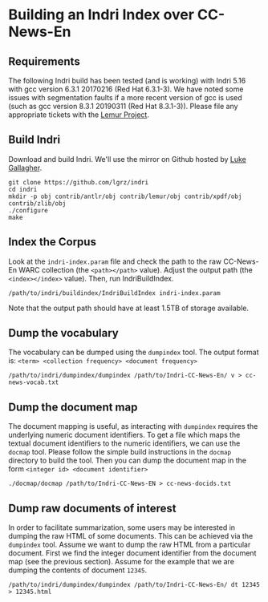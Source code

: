 # Building an Indri Index over CC-News-En

## Requirements
The following Indri build has been tested (and is working) with
Indri 5.16 with gcc version 6.3.1 20170216 (Red Hat 6.3.1-3).
We have noted some issues with segmentation faults if a more recent
version of gcc is used (such as gcc version 8.3.1 20190311 (Red Hat 8.3.1-3)).
Please file any appropriate tickets with the
[Lemur Project](https://sourceforge.net/p/lemur/bugs/).

## Build Indri
Download and build Indri. We'll use the mirror on Github hosted by
[Luke Gallagher](https://github.com/lgrz).
```
git clone https://github.com/lgrz/indri
cd indri
mkdir -p obj contrib/antlr/obj contrib/lemur/obj contrib/xpdf/obj contrib/zlib/obj
./configure
make
```

## Index the Corpus
Look at the `indri-index.param` file and check the path to the raw CC-News-En
WARC collection (the `<path></path>` value). 
Adjust the output path (the `<index></index>` value). Then, run IndriBuildIndex.
```
/path/to/indri/buildindex/IndriBuildIndex indri-index.param 
```

Note that the output path should have at least 1.5TB of storage available.

## Dump the vocabulary
The vocabulary can be dumped using the `dumpindex` tool.
The output format is: `<term> <collection frequency> <document frequency>`
```
/path/to/indri/dumpindex/dumpindex /path/to/Indri-CC-News-En/ v > cc-news-vocab.txt
```

## Dump the document map
The document mapping is useful, as interacting with `dumpindex` requires the
underlying numeric document identifiers. To get a file which maps the
textual document identifiers to the numeric identifiers, we can use the
`docmap` tool. Please follow the simple build instructions in the `docmap`
directory to build the tool. Then you can dump the document map in the form
`<integer id> <document identifier>`
```
./docmap/docmap /path/to/Indri-CC-News-EN > cc-news-docids.txt

```

## Dump raw documents of interest
In order to facilitate summarization, some users may be interested in dumping
the raw HTML of some documents. This can be achieved via the `dumpindex` tool.
Assume we want to dump the raw HTML from a particular document. First we find
the integer document identifier from the document map (see the previous section).
Assume for the example that we are dumping the contents of document `12345`.
```
/path/to/indri/dumpindex/dumpindex /path/to/Indri-CC-News-En/ dt 12345 > 12345.html
```


